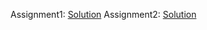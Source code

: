 Assignment1: [Solution](https://github.com/HarshitaDPoojary/CSCI566-Deep-Learning-And-Its-Applications/tree/assignment1/Assignments/Assignment1)
Assignment2: [Solution](https://github.com/HarshitaDPoojary/CSCI566-Deep-Learning-And-Its-Applications/tree/assignment2/Assignments/Assignment2)